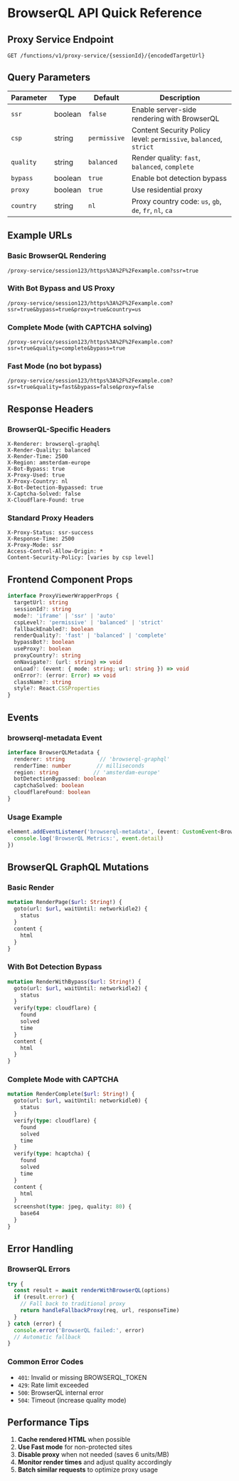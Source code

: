 # BrowserQL API Quick Reference

## Proxy Service Endpoint

```
GET /functions/v1/proxy-service/{sessionId}/{encodedTargetUrl}
```

## Query Parameters

| Parameter | Type | Default | Description |
|-----------|------|---------|-------------|
| `ssr` | boolean | `false` | Enable server-side rendering with BrowserQL |
| `csp` | string | `permissive` | Content Security Policy level: `permissive`, `balanced`, `strict` |
| `quality` | string | `balanced` | Render quality: `fast`, `balanced`, `complete` |
| `bypass` | boolean | `true` | Enable bot detection bypass |
| `proxy` | boolean | `true` | Use residential proxy |
| `country` | string | `nl` | Proxy country code: `us`, `gb`, `de`, `fr`, `nl`, `ca` |

## Example URLs

### Basic BrowserQL Rendering
```
/proxy-service/session123/https%3A%2F%2Fexample.com?ssr=true
```

### With Bot Bypass and US Proxy
```
/proxy-service/session123/https%3A%2F%2Fexample.com?ssr=true&bypass=true&proxy=true&country=us
```

### Complete Mode (with CAPTCHA solving)
```
/proxy-service/session123/https%3A%2F%2Fexample.com?ssr=true&quality=complete&bypass=true
```

### Fast Mode (no bot bypass)
```
/proxy-service/session123/https%3A%2F%2Fexample.com?ssr=true&quality=fast&bypass=false&proxy=false
```

## Response Headers

### BrowserQL-Specific Headers

```http
X-Renderer: browserql-graphql
X-Render-Quality: balanced
X-Render-Time: 2500
X-Region: amsterdam-europe
X-Bot-Bypass: true
X-Proxy-Used: true
X-Proxy-Country: nl
X-Bot-Detection-Bypassed: true
X-Captcha-Solved: false
X-Cloudflare-Found: true
```

### Standard Proxy Headers

```http
X-Proxy-Status: ssr-success
X-Response-Time: 2500
X-Proxy-Mode: ssr
Access-Control-Allow-Origin: *
Content-Security-Policy: [varies by csp level]
```

## Frontend Component Props

```typescript
interface ProxyViewerWrapperProps {
  targetUrl: string
  sessionId?: string
  mode?: 'iframe' | 'ssr' | 'auto'
  cspLevel?: 'permissive' | 'balanced' | 'strict'
  fallbackEnabled?: boolean
  renderQuality?: 'fast' | 'balanced' | 'complete'
  bypassBot?: boolean
  useProxy?: boolean
  proxyCountry?: string
  onNavigate?: (url: string) => void
  onLoad?: (event: { mode: string; url: string }) => void
  onError?: (error: Error) => void
  className?: string
  style?: React.CSSProperties
}
```

## Events

### browserql-metadata Event

```typescript
interface BrowserQLMetadata {
  renderer: string           // 'browserql-graphql'
  renderTime: number        // milliseconds
  region: string           // 'amsterdam-europe'
  botDetectionBypassed: boolean
  captchaSolved: boolean
  cloudflareFound: boolean
}
```

### Usage Example

```typescript
element.addEventListener('browserql-metadata', (event: CustomEvent<BrowserQLMetadata>) => {
  console.log('BrowserQL Metrics:', event.detail)
})
```

## BrowserQL GraphQL Mutations

### Basic Render

```graphql
mutation RenderPage($url: String!) {
  goto(url: $url, waitUntil: networkidle2) {
    status
  }
  content {
    html
  }
}
```

### With Bot Detection Bypass

```graphql
mutation RenderWithBypass($url: String!) {
  goto(url: $url, waitUntil: networkidle2) {
    status
  }
  verify(type: cloudflare) {
    found
    solved
    time
  }
  content {
    html
  }
}
```

### Complete Mode with CAPTCHA

```graphql
mutation RenderComplete($url: String!) {
  goto(url: $url, waitUntil: networkidle0) {
    status
  }
  verify(type: cloudflare) {
    found
    solved
    time
  }
  verify(type: hcaptcha) {
    found
    solved
    time
  }
  content {
    html
  }
  screenshot(type: jpeg, quality: 80) {
    base64
  }
}
```

## Error Handling

### BrowserQL Errors

```typescript
try {
  const result = await renderWithBrowserQL(options)
  if (result.error) {
    // Fall back to traditional proxy
    return handleFallbackProxy(req, url, responseTime)
  }
} catch (error) {
  console.error('BrowserQL failed:', error)
  // Automatic fallback
}
```

### Common Error Codes

- `401`: Invalid or missing BROWSERQL_TOKEN
- `429`: Rate limit exceeded
- `500`: BrowserQL internal error
- `504`: Timeout (increase quality mode)

## Performance Tips

1. **Cache rendered HTML** when possible
2. **Use Fast mode** for non-protected sites
3. **Disable proxy** when not needed (saves 6 units/MB)
4. **Monitor render times** and adjust quality accordingly
5. **Batch similar requests** to optimize proxy usage 